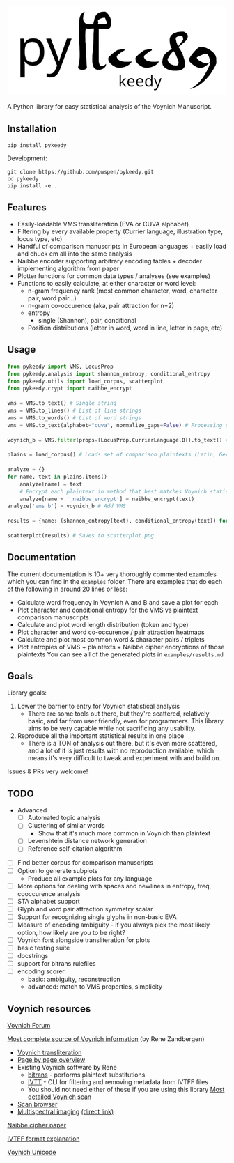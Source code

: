 <p align="center">
  <img src="assets/logo.png" />
</p>

A Python library for easy statistical analysis of the Voynich Manuscript.

## Installation
```
pip install pykeedy
```

Development:
```
git clone https://github.com/pwspen/pykeedy.git
cd pykeedy
pip install -e .
```

## Features
- Easily-loadable VMS transliteration (EVA or CUVA alphabet)
- Filtering by every available property (Currier language, illustration type, locus type, etc)
- Handful of comparison manuscripts in European languages + easily load and chuck em all into the same analysis
- Naibbe encoder supporting arbitrary encoding tables + decoder implementing algorithm from paper
- Plotter functions for common data types / analyses (see examples)
- Functions to easily calculate, at either character or word level:
    - n-gram frequency rank (most common character, word, character pair, word pair...)
    - n-gram co-occurence (aka, pair attraction for n=2)
    - entropy
        - single (Shannon), pair, conditional
    - Position distributions (letter in word, word in line, letter in page, etc)

## Usage
```python
from pykeedy import VMS, LocusProp
from pykeedy.analysis import shannon_entropy, conditional_entropy
from pykeedy.utils import load_corpus, scatterplot
from pykeedy.crypt import naibbe_encrypt

vms = VMS.to_text() # Single string
vms = VMS.to_lines() # List of line strings
vms = VMS.to_words() # List of word strings
vms = VMS.to_text(alphabet="cuva", normalize_gaps=False) # Processing options

voynich_b = VMS.filter(props=[LocusProp.CurrierLanguage.B]).to_text() # Filter by any property, or many at once

plains = load_corpus() # Loads set of comparison plaintexts (Latin, German, Italian)

analyze = {}
for name, text in plains.items()
    analyze[name] = text
    # Encrypt each plaintext in method that best matches Voynich statistical properties
    analyze[name + '_naibbe_encrypt'] = naibbe_encrypt(text)
analyze['vms b'] = voynich_b # Add VMS

results = {name: (shannon_entropy(text), conditional_entropy(text)) for name, text in analyze.items()}

scatterplot(results) # Saves to scatterplot.png
```

## Documentation
The current documentation is 10+ very thoroughly commented examples which you can find in the `examples` folder.
There are examples that do each of the following in around 20 lines or less:
- Calculate word frequency in Voynich A and B and save a plot for each
- Plot character and conditional entropy for the VMS vs plaintext comparison manuscripts
- Calculate and plot word length distribution (token and type)
- Plot character and word co-occurence / pair attraction heatmaps
- Calculate and plot most common word & character pairs / triplets
- Plot entropies of VMS + plaintexts + Naibbe cipher encryptions of those plaintexts
You can see all of the generated plots in `examples/results.md`

## Goals
Library goals:
1. Lower the barrier to entry for Voynich statistical analysis
    - There are some tools out there, but they're scattered, relatively basic, and far from user friendly, even for programmers. This library aims to be very capable while not sacrificing any usability.
2. Reproduce all the important statistical results in one place
    - There is a TON of analysis out there, but it's even more scattered, and a lot of it is just results with no reproduction available, which means it's very difficult to tweak and experiment with and build on.

Issues & PRs very welcome!

## TODO
- Advanced
    - [ ] Automated topic analysis
    - [ ] Clustering of similar words
        - Show that it's much more common in Voynich than plaintext
    - [ ] Levenshtein distance network generation
    - [ ] Reference self-citation algorithm

- [ ] Find better corpus for comparison manuscripts
- [ ] Option to generate subplots
    - Produce all example plots for any language
- [ ] More options for dealing with spaces and newlines in entropy, freq, cooccurence analysis
- [ ] STA alphabet support
- [ ] Glyph and vord pair attraction symmetry scalar
- [ ] Support for recognizing single glyphs in non-basic EVA
- [ ] Measure of encoding ambiguity - if you always pick the most likely option, how likely are you to be right?
- [ ] Voynich font alongside transliteration for plots
- [ ] basic testing suite
- [ ] docstrings
- [ ] support for bitrans rulefiles
- [ ] encoding scorer
    - basic: ambiguity, reconstruction
    - advanced: match to VMS properties, simplicity

## Voynich resources

[Voynich Forum](https://www.voynich.ninja/)

[Most complete source of Voynich information](https://www.voynich.nu/) (by Rene Zandbergen)
- [Voynich transliteration](https://www.voynich.nu/transcr.html)
- [Page by page overview](http://voynich.nu/q01/index.html)
- Existing Voynich software by Rene
    - [bitrans](http://www.voynich.nu/software/bitrans/Bitrans_manual.pdf) - performs plaintext substitutions
    - [IVTT](http://voynich.nu/software/ivtt/IVTT_manual.pdf) - CLI for filtering and removing metadata from IVTFF files
    - You should not need either of these if you are using this library
[Most detailed Voynich scan](https://collections.library.yale.edu/catalog/2002046)
- [Scan browser](https://www.voynich.ninja/browser/default.cfm?v=1006075&r=1006082)
- [Multispectral imaging](https://manuscriptroadtrip.wordpress.com/2024/09/08/multispectral-imaging-and-the-voynich-manuscript/) [(direct link)](https://drive.google.com/drive/folders/1mNQGKQDSCR4M_c2M2JrsU5soghvYwMig)

[Naibbe cipher paper](https://www.dropbox.com/scl/fo/2b39zi1f77tr9mc9p80rt/ADwDDHsLNG7WtT6O0sbN5_4?download=true&e=4&from_auth=login&preview=20250724+Naibbe+Cipher+Paper+Latest+Version.pdf&rlkey=5ap828aun23thr9pvznguzgor&st=88np74hd&dl=0)

[IVTFF format explanation](https://www.voynich.nu/software/ivtt/IVTFF_format.pdf)

[Voynich Unicode](https://www.kreativekorp.com/software/fonts/voynich/)